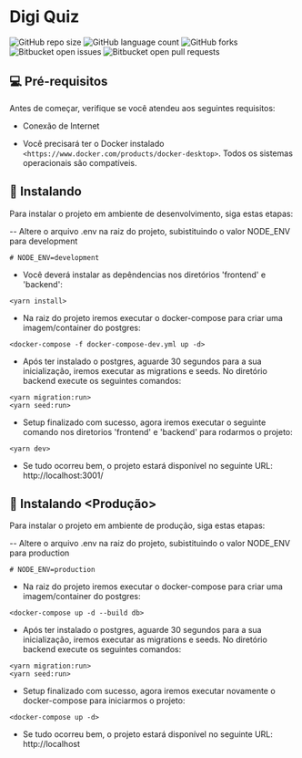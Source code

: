 # Digi Quiz

![GitHub repo size](https://img.shields.io/github/repo-size/iuricode/README-template?style=for-the-badge)
![GitHub language count](https://img.shields.io/github/languages/count/iuricode/README-template?style=for-the-badge)
![GitHub forks](https://img.shields.io/github/forks/iuricode/README-template?style=for-the-badge)
![Bitbucket open issues](https://img.shields.io/bitbucket/issues/iuricode/README-template?style=for-the-badge)
![Bitbucket open pull requests](https://img.shields.io/bitbucket/pr-raw/iuricode/README-template?style=for-the-badge)

## 💻 Pré-requisitos

Antes de começar, verifique se você atendeu aos seguintes requisitos:

- Conexão de Internet

- Você precisará ter o Docker instalado `<https://www.docker.com/products/docker-desktop>`. Todos os sistemas operacionais são compatíveis.

## 🚀 Instalando <Desenvolvimento>

Para instalar o projeto em ambiente de desenvolvimento, siga estas etapas:

-- Altere o arquivo .env na raiz do projeto, subistituindo o valor NODE_ENV para development

```
# NODE_ENV=development
```

- Você deverá instalar as depêndencias nos diretórios 'frontend' e 'backend':

```
<yarn install>
```

- Na raiz do projeto iremos executar o docker-compose para criar uma imagem/container do postgres:

```
<docker-compose -f docker-compose-dev.yml up -d>
```

- Após ter instalado o postgres, aguarde 30 segundos para a sua inicialização, iremos executar as migrations e seeds. No diretório backend execute os seguintes comandos:

```
<yarn migration:run>
<yarn seed:run>
```

- Setup finalizado com sucesso, agora iremos executar o seguinte comando nos diretorios 'frontend' e 'backend' para rodarmos o projeto:

```
<yarn dev>
```

- Se tudo ocorreu bem, o projeto estará disponível no seguinte URL: http://localhost:3001/

## 🚀 Instalando <Produção>

Para instalar o projeto em ambiente de produção, siga estas etapas:

-- Altere o arquivo .env na raiz do projeto, subistituindo o valor NODE_ENV para production

```
# NODE_ENV=production
```

- Na raiz do projeto iremos executar o docker-compose para criar uma imagem/container do postgres:

```
<docker-compose up -d --build db>
```

- Após ter instalado o postgres, aguarde 30 segundos para a sua inicialização, iremos executar as migrations e seeds. No diretório backend execute os seguintes comandos:

```
<yarn migration:run>
<yarn seed:run>
```

- Setup finalizado com sucesso, agora iremos executar novamente o docker-compose para iniciarmos o projeto:

```
<docker-compose up -d>
```

- Se tudo ocorreu bem, o projeto estará disponível no seguinte URL: http://localhost
